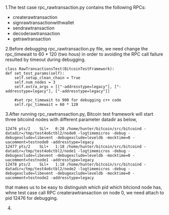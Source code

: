 1.The test case rpc_rawtransaction.py contains the following RPCs:
   - createrawtransaction
   - signrawtransactionwithwallet
   - sendrawtransaction
   - decoderawtransaction
   - getrawtransaction

2.Before debugging rpc_rawtransaction.py file, we need change the rpc_timewait to 60 * 120 (two hous) in order to avoiding the RPC call failure resulted by timeout during debugging. 
    
    class RawTransactionsTest(BitcoinTestFramework):
    def set_test_params(self):
        self.setup_clean_chain = True
        self.num_nodes = 3
        self.extra_args = [["-addresstype=legacy"], ["-addresstype=legacy"], ["-addresstype=legacy"]]
        
        #set rpc_timewait to 900 for debugging c++ code 
        self.rpc_timewait = 60 * 120

3.After running rpc_rawtransaction.py, Bitcoin test framework will start three bitcoind nodes with different parameter datadir as below,

    12476 pts/2    SLl+   0:28 /home/hunter/bitcoin/src/bitcoind -datadir=/tmp/test4o6ctbl2/node0 -logtimemicros -debug -debugexclude=libevent -debugexclude=leveldb -mocktime=0 -uacomment=testnode0 -addresstype=legacy
    12477 pts/2    SLl+   1:18 /home/hunter/bitcoin/src/bitcoind -datadir=/tmp/test4o6ctbl2/node1 -logtimemicros -debug -debugexclude=libevent -debugexclude=leveldb -mocktime=0 -uacomment=testnode1 -addresstype=legacy
    12478 pts/2    SLl+   1:18 /home/hunter/bitcoin/src/bitcoind -datadir=/tmp/test4o6ctbl2/node2 -logtimemicros -debug -debugexclude=libevent -debugexclude=leveldb -mocktime=0 -uacomment=testnode2 -addresstype=legacy
  
  that makes us to be easy to distinguish which pid which bitciond node has, whne test case call RPC createrawtransaction on node 0, we need attach to pid 12476 for debugging.

4.   